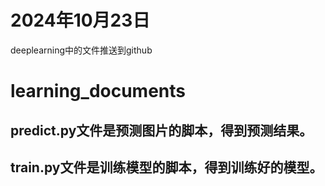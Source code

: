 # 2024年10月23日
deeplearning中的文件推送到github
# learning_documents
## predict.py文件是预测图片的脚本，得到预测结果。
## train.py文件是训练模型的脚本，得到训练好的模型。
